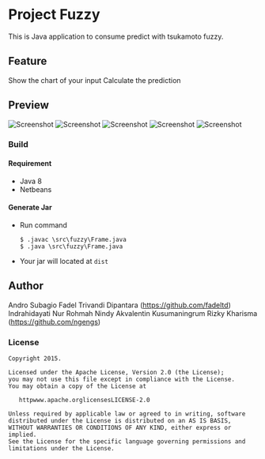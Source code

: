 # Project Fuzzy

This is Java application to consume predict with tsukamoto fuzzy.

## Feature
 Show the chart of your input
 Calculate the prediction

## Preview

![Screenshot](/.github/screenshots/preview-1.png?raw=true)
![Screenshot](/.github/screenshots/preview-2.png?raw=true)
![Screenshot](/.github/screenshots/preview-3.png?raw=true)
![Screenshot](/.github/screenshots/preview-4.png?raw=true)
![Screenshot](/.github/screenshots/preview-5.png?raw=true)

### Build
#### Requirement
- Java 8
- Netbeans

#### Generate Jar
- Run command
  ```
  $ .javac \src\fuzzy\Frame.java
  $ .java \src\fuzzy\Frame.java
  ```
- Your jar will located at `dist`

## Author
Andro Subagio 
Fadel Trivandi Dipantara (https://github.com/fadeltd)
Indrahidayati Nur Rohmah
Nindy Akvalentin Kusumaningrum
Rizky Kharisma (https://github.com/ngengs)

### License

    Copyright 2015.

    Licensed under the Apache License, Version 2.0 (the License);
    you may not use this file except in compliance with the License.
    You may obtain a copy of the License at

       httpwww.apache.orglicensesLICENSE-2.0

    Unless required by applicable law or agreed to in writing, software
    distributed under the License is distributed on an AS IS BASIS,
    WITHOUT WARRANTIES OR CONDITIONS OF ANY KIND, either express or implied.
    See the License for the specific language governing permissions and
    limitations under the License.